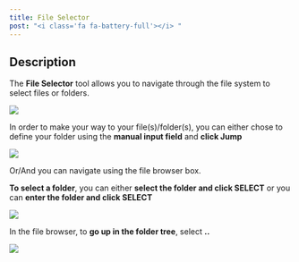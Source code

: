 ```yaml
---
title: File Selector 
post: "<i class='fa fa-battery-full'></i> "
---
```


## Description

The **File Selector** tool allows you to navigate through the file system to select files or folders.

<img src='/tutorial/notebooks/file_selector/images/file_selector.png' />
 
In order to make your way to your file(s)/folder(s), you can either chose to define your folder using the 
 **manual input field** and **click Jump** 

<img src='/tutorial/notebooks/file_selector/images/selection_of_files.gif' /> 
 
 Or/And you can navigate using the file browser box. 
 
 **To select a folder**, you can either **select the folder and click SELECT** or you can 
 **enter the folder and click SELECT**
 
 <img src='/tutorial/notebooks/file_selector/images/select_folder.gif' />
 
 In the file browser, to **go up in the folder tree**, select **..**
 
 <img src='/tutorial/notebooks/file_selector/images/move_up_the_tree.gif' />
 
